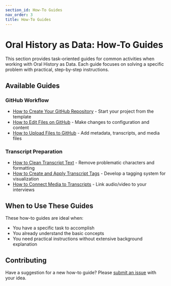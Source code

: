 ```yaml
---
section_id: How-To Guides
nav_order: 3
title: How-To Guides
---
```


# Oral History as Data: How-To Guides

This section provides task-oriented guides for common activities when working with Oral History as Data. Each guide focuses on solving a specific problem with practical, step-by-step instructions.

## Available Guides

### GitHub Workflow

- [How to Create Your GitHub Repository](create-github-repository.html) - Start your project from the template
- [How to Edit Files on GitHub](edit-github-files.html) - Make changes to configuration and content
- [How to Upload Files to GitHub](upload-files-to-github.html) - Add metadata, transcripts, and media files

### Transcript Preparation

- [How to Clean Transcript Text](clean-transcript-text.html) - Remove problematic characters and formatting
- [How to Create and Apply Transcript Tags](create-transcript-tags.html) - Develop a tagging system for visualization
- [How to Connect Media to Transcripts](connect-media-to-transcripts.html) - Link audio/video to your interviews

## When to Use These Guides

These how-to guides are ideal when:

- You have a specific task to accomplish
- You already understand the basic concepts
- You need practical instructions without extensive background explanation


## Contributing

Have a suggestion for a new how-to guide? Please [submit an issue](https://github.com/oralhistoryasdata/template/issues) with your idea.